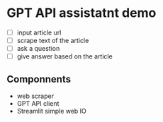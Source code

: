 # GPT API assistatnt demo

- [ ] input article url
- [ ] scrape text of the article
- [ ] ask a question
- [ ] give answer based on the article

## Componnents
- web scraper
- GPT API client
- Streamlit simple web IO
